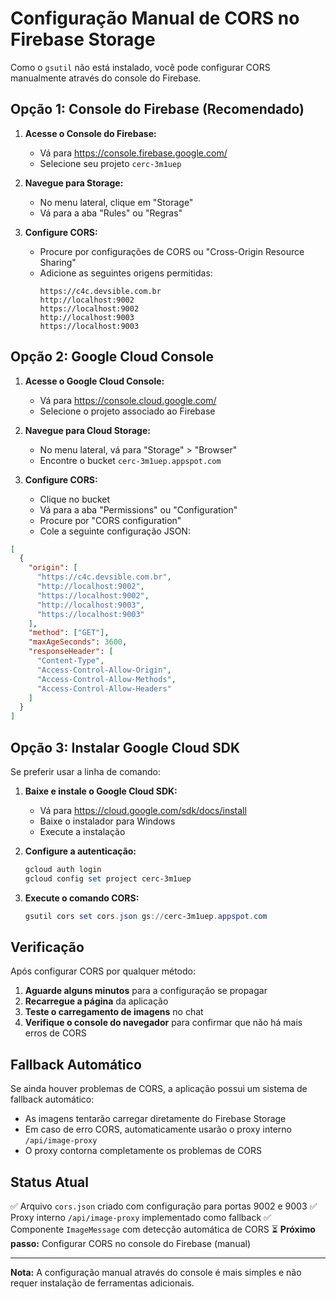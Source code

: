 # Configuração Manual de CORS no Firebase Storage

Como o `gsutil` não está instalado, você pode configurar CORS manualmente através do console do Firebase.

## Opção 1: Console do Firebase (Recomendado)

1. **Acesse o Console do Firebase:**
   - Vá para https://console.firebase.google.com/
   - Selecione seu projeto `cerc-3m1uep`

2. **Navegue para Storage:**
   - No menu lateral, clique em "Storage"
   - Vá para a aba "Rules" ou "Regras"

3. **Configure CORS:**
   - Procure por configurações de CORS ou "Cross-Origin Resource Sharing"
   - Adicione as seguintes origens permitidas:
     ```
     https://c4c.devsible.com.br
     http://localhost:9002
     https://localhost:9002
     http://localhost:9003
     https://localhost:9003
     ```

## Opção 2: Google Cloud Console

1. **Acesse o Google Cloud Console:**
   - Vá para https://console.cloud.google.com/
   - Selecione o projeto associado ao Firebase

2. **Navegue para Cloud Storage:**
   - No menu lateral, vá para "Storage" > "Browser"
   - Encontre o bucket `cerc-3m1uep.appspot.com`

3. **Configure CORS:**
   - Clique no bucket
   - Vá para a aba "Permissions" ou "Configuration"
   - Procure por "CORS configuration"
   - Cole a seguinte configuração JSON:

```json
[
  {
    "origin": [
      "https://c4c.devsible.com.br",
      "http://localhost:9002",
      "https://localhost:9002",
      "http://localhost:9003",
      "https://localhost:9003"
    ],
    "method": ["GET"],
    "maxAgeSeconds": 3600,
    "responseHeader": [
      "Content-Type",
      "Access-Control-Allow-Origin",
      "Access-Control-Allow-Methods",
      "Access-Control-Allow-Headers"
    ]
  }
]
```

## Opção 3: Instalar Google Cloud SDK

Se preferir usar a linha de comando:

1. **Baixe e instale o Google Cloud SDK:**
   - Vá para https://cloud.google.com/sdk/docs/install
   - Baixe o instalador para Windows
   - Execute a instalação

2. **Configure a autenticação:**
   ```powershell
   gcloud auth login
   gcloud config set project cerc-3m1uep
   ```

3. **Execute o comando CORS:**
   ```powershell
   gsutil cors set cors.json gs://cerc-3m1uep.appspot.com
   ```

## Verificação

Após configurar CORS por qualquer método:

1. **Aguarde alguns minutos** para a configuração se propagar
2. **Recarregue a página** da aplicação
3. **Teste o carregamento de imagens** no chat
4. **Verifique o console do navegador** para confirmar que não há mais erros de CORS

## Fallback Automático

Se ainda houver problemas de CORS, a aplicação possui um sistema de fallback automático:
- As imagens tentarão carregar diretamente do Firebase Storage
- Em caso de erro CORS, automaticamente usarão o proxy interno `/api/image-proxy`
- O proxy contorna completamente os problemas de CORS

## Status Atual

✅ Arquivo `cors.json` criado com configuração para portas 9002 e 9003
✅ Proxy interno `/api/image-proxy` implementado como fallback
✅ Componente `ImageMessage` com detecção automática de CORS
⏳ **Próximo passo:** Configurar CORS no console do Firebase (manual)

---

**Nota:** A configuração manual através do console é mais simples e não requer instalação de ferramentas adicionais.